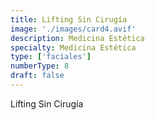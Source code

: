 ```yaml
---
title: Lifting Sin Cirugía
image: './images/card4.avif'
description: Medicina Estética
specialty: Medicina Estética
type: ['faciales']
numberType: 8
draft: false
---
```


Lifting Sin Cirugía

